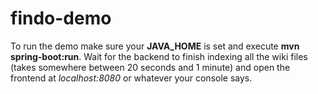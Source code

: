 # findo-demo

To run the demo make sure your **JAVA_HOME** is set and execute **mvn spring-boot:run**. 
Wait for the backend to finish indexing all the wiki files (takes somewhere between 20 seconds and 1 minute) and open the frontend at _localhost:8080_ or whatever your console says.
